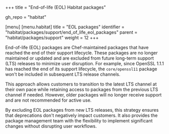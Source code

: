 +++
title = "End-of-life (EOL) Habitat packages"

gh_repo = "habitat"

[menu]
  [menu.habitat]
    title = "EOL packages"
    identifier = "habitat/packages/support/end_of_life_eol_packages"
    parent = "habitat/packages/support"
    weight = 12
+++

End-of-life (EOL) packages are Chef-maintained packages that have reached the end of their support lifecycle. These packages are no longer maintained or updated and are excluded from future long-term support (LTS) releases to minimize user disruption. For example, since OpenSSL 1.1.1 has reached the end of its support lifecycle, the `core/openssl11` package won't be included in subsequent LTS release channels.

This approach allows customers to transition to the latest LTS channel at their own pace while retaining access to packages from the previous LTS channel if needed. However, older packages will no longer receive support and are not recommended for active use.

By excluding EOL packages from new LTS releases, this strategy ensures that deprecations don't negatively impact customers. It also provides the package management team with the flexibility to implement significant changes without disrupting user workflows.
